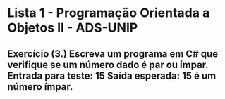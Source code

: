 # Lista 1 - Programação Orientada a Objetos II - ADS-UNIP
 
## Exercício (3.) Escreva um programa em C# que verifique se um número dado é par ou ímpar. Entrada para teste: 15 Saída esperada: 15 é um número ímpar.
